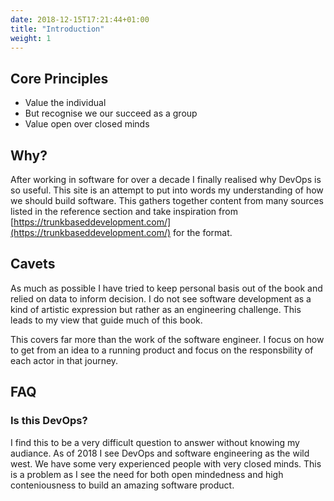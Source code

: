 ```yaml
---
date: 2018-12-15T17:21:44+01:00
title: "Introduction"
weight: 1
---
```


## Core Principles
- Value the individual
- But recognise we our succeed as a group
- Value open over closed minds

## Why?
After working in software for over a decade I finally realised why DevOps is so useful. This site is an attempt to put into words my understanding of how we should build software. This gathers together content from many sources listed in the reference section and take inspiration from [https://trunkbaseddevelopment.com/](https://trunkbaseddevelopment.com/) for the format.

## Cavets
As much as possible I have tried to keep personal basis out of the book and relied on data to inform decision. I do not see software development as a kind of artistic expression but rather as an engineering challenge. This leads to my view that guide much of this book.

This covers far more than the work of the software engineer. I focus on how to get from an idea to a running product and focus on the responsbility of each actor in that journey.

## FAQ
### Is this DevOps?
I find this to be a very difficult question to answer without knowing my audiance. As of 2018 I see DevOps and software engineering as the wild west. We have some very experienced people with very closed minds. This is a problem as I see the need for both open mindedness and high conteniousness to build an amazing software product.

